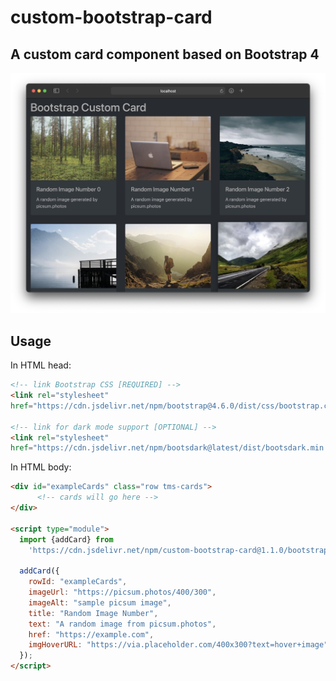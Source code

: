# custom-bootstrap-card

A custom card component based on Bootstrap 4
---

![custom card screenshot](docs/custom-card-screenshot.png)

## Usage

In HTML head:
```html
<!-- link Bootstrap CSS [REQUIRED] -->
<link rel="stylesheet"
href="https://cdn.jsdelivr.net/npm/bootstrap@4.6.0/dist/css/bootstrap.css">

<!-- link for dark mode support [OPTIONAL] -->
<link rel="stylesheet"
href="https://cdn.jsdelivr.net/npm/bootsdark@latest/dist/bootsdark.min.css">
```
In HTML body:
```html
<div id="exampleCards" class="row tms-cards">
      <!-- cards will go here -->
</div>

<script type="module">
  import {addCard} from
    'https://cdn.jsdelivr.net/npm/custom-bootstrap-card@1.1.0/bootstrap-card.js';

  addCard({
    rowId: "exampleCards",
    imageUrl: "https://picsum.photos/400/300",
    imageAlt: "sample picsum image",
    title: "Random Image Number",
    text: "A random image from picsum.photos",
    href: "https://example.com",
    imgHoverURL: "https://via.placeholder.com/400x300?text=hover+image"
  });
</script>
```
